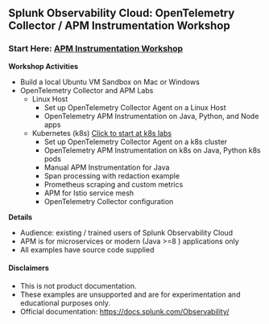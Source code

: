 ## Splunk Observability Cloud: OpenTelemetry Collector / APM Instrumentation Workshop

### Start Here: [APM Instrumentation Workshop](./apm)  

**Workshop Activities**
- Build a local Ubuntu VM Sandbox on Mac or Windows
- OpenTelemetry Collector and APM Labs
    - Linux Host
        - Set up OpenTelemetry Collector Agent on a Linux Host
        - OpenTelemetry APM Instrumentation on Java, Python, and Node apps
    - Kubernetes (k8s) [Click to start at k8s labs](./apm/k8s)
        - Set up OpenTelemetry Collector Agent on a k8s cluster
        - OpenTelemetry APM Instrumentation on k8s on Java, Python k8s pods
        - Manual APM Instrumentation for Java
        - Span processing with redaction example
        - Prometheus scraping and custom metrics
        - APM for Istio service mesh
        - OpenTelemetry Collector configuration

**Details**
- Audience: existing / trained users of Splunk Observability Cloud  
- APM is for microservices or modern (Java >=8 ) applications only  
- All examples have source code supplied

#### Disclaimers
- This is not product documentation.
- These examples are unsupported and are for experimentation and educational purposes only.
- Official documentation: https://docs.splunk.com/Observability/
